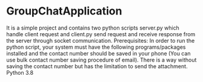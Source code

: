 # GroupChatApplication
It is a simple project and contains two python scripts server.py which handle client request and client.py
send request and receive response from the server through socket communication.
Prerequisites:
In order to run the python script, your system must have the following programs/packages installed and the
contact number should be saved in your phone (You can use bulk contact number saving procedure of email). 
There is a way without saving the contact number but has the limitation to send the attachment.
Python 3.8
